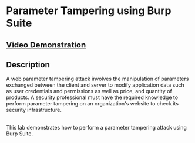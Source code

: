 <h1>Parameter Tampering using Burp Suite</h1>

 ## [Video Demonstration](https://drive.google.com/file/d/113R4ZrTxo6ZafGHSw3vSp7W4En2oX4xI/view?usp=drive_link)

<h2>Description</h2>
A web parameter tampering attack involves the manipulation of parameters exchanged between the client and server to modify application data such as user credentials and permissions as well as price, and quantity of products. A security professional must have the required knowledge to perform parameter tampering on an organization's website to check its security infrastructure.<br />
<br />

This lab demonstrates how to perform a parameter tampering attack using Burp Suite.

